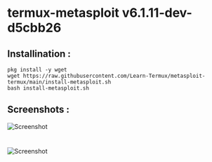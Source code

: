 # termux-metasploit v6.1.11-dev-d5cbb26

## Installination :

```
pkg install -y wget 
wget https://raw.githubusercontent.com/Learn-Termux/metasploit-termux/main/install-metasploit.sh
bash install-metasploit.sh
```

## Screenshots :
![Screenshot](https://raw.githubusercontent.com/Learn-Termux/Img/main/Screenshot_20211014-190808.jpg)
#
![Screenshot](https://raw.githubusercontent.com/Learn-Termux/Img/main/Screenshot_20211014-190708.jpg)
#
